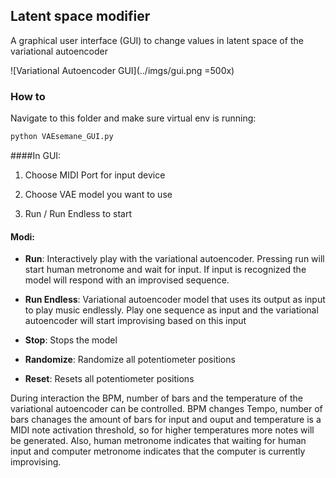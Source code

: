 ## Latent space modifier
A graphical user interface (GUI) to change values in latent space of the variational autoencoder

![Variational Autoencoder GUI](../imgs/gui.png =500x)


### How to
Navigate to this folder and make sure virtual env is running:
```bash
python VAEsemane_GUI.py
```
####In GUI:
1. Choose MIDI Port for input device

2. Choose VAE model you want to use

3. Run / Run Endless to start

#### Modi:

- **Run**: Interactively play with the variational autoencoder. Pressing run will start human metronome and wait for input. If input is recognized the model will respond with an improvised sequence.

- **Run Endless**: Variational autoencoder model that uses its output as input to play music endlessly. Play one sequence as input and the variational autoencoder will start improvising based on this input

- **Stop**: Stops the model

- **Randomize**: Randomize all potentiometer positions

- **Reset**: Resets all potentiometer positions

During interaction the BPM, number of bars and the temperature of the variational autoencoder can be controlled. BPM changes Tempo, number of bars chanages the amount of bars for input and ouput and temperature is a MIDI note activation threshold, so for higher temperatures more notes will be generated. Also, human metronome indicates that waiting for human input and computer metronome indicates that the computer is currently improvising.

